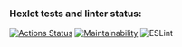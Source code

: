 ### Hexlet tests and linter status:

[![Actions Status](https://github.com/cgehuzi/frontend-project-lvl1/workflows/hexlet-check/badge.svg)](https://github.com/cgehuzi/frontend-project-lvl1/actions)
[![Maintainability](https://api.codeclimate.com/v1/badges/5784889176721155ef44/maintainability)](https://codeclimate.com/github/cgehuzi/frontend-project-lvl1/maintainability)
![ESLint](https://github.com/cgehuzi/frontend-project-lvl1/actions/workflows/lint.yml/badge.svg)
